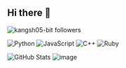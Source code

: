 ## Hi there 👋

![kangsh05-bit followers](https://img.shields.io/github/followers/kangsh05-bit?label=Followers&style=social)

![Python](https://img.shields.io/badge/Python-3776AB?style=for-the-badge&logo=python&logoColor=white)
![JavaScript](https://img.shields.io/badge/JavaScript-F7DF1E?style=for-the-badge&logo=javascript&logoColor=black)
![C++](https://img.shields.io/badge/C++-00599C?style=for-the-badge&logo=c%2B%2B&logoColor=white)
![Ruby](https://img.shields.io/badge/Ruby-3.0-red)


![GitHub Stats](https://github-readme-stats.vercel.app/api?username=Emmett6401&show_icons=true&theme=radical)
![image](https://github.com/user-attachments/assets/8e70ff42-294d-45c1-aedd-dca33bf8a767)




<!--
**kangsh05-bit/kangsh05-bit** is a ✨ _special_ ✨ repository because its `README.md` (this file) appears on your GitHub profile.

Here are some ideas to get you started:

- 🔭 I’m currently working on ...
- 🌱 I’m currently learning ...
- 👯 I’m looking to collaborate on ...
- 🤔 I’m looking for help with ...
- 💬 Ask me about ...
- 📫 How to reach me: ...
- 😄 Pronouns: ...
- ⚡ Fun fact: ...
-->
